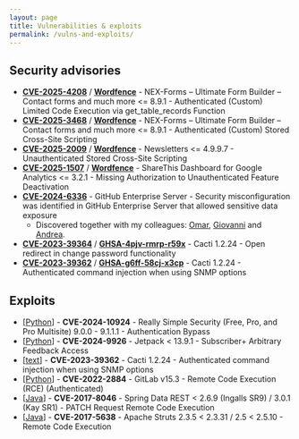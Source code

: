 ```yaml
---
layout: page
title: Vulnerabilities & exploits
permalink: /vulns-and-exploits/
---
```


## Security advisories

* [**CVE-2025-4208**](https://www.cve.org/CVERecord?id=CVE-2025-4208) / [**Wordfence**](https://www.wordfence.com/threat-intel/vulnerabilities/id/1d2b7215-d3a7-4e5a-ae9b-65fecc26dceb) - NEX-Forms – Ultimate Form Builder – Contact forms and much more <= 8.9.1 - Authenticated (Custom) Limited Code Execution via get_table_records Function
* [**CVE-2025-3468**](https://www.cve.org/CVERecord?id=CVE-2025-3468) / [**Wordfence**](https://www.wordfence.com/threat-intel/vulnerabilities/id/a33a7ba5-c6f8-4cf4-8011-8312e9c5da8f) - NEX-Forms – Ultimate Form Builder – Contact forms and much more <= 8.9.1 - Authenticated (Custom) Stored Cross-Site Scripting
* [**CVE-2025-2009**](https://www.cve.org/CVERecord?id=CVE-2025-2009) / [**Wordfence**](https://www.wordfence.com/threat-intel/vulnerabilities/id/3825c80c-e4b1-4dd8-be77-38f718920b9a) - Newsletters <= 4.9.9.7 - Unauthenticated Stored Cross-Site Scripting
* [**CVE-2025-1507**](https://www.cve.org/CVERecord?id=CVE-2025-1507) / [**Wordfence**](https://www.wordfence.com/threat-intel/vulnerabilities/id/314b8638-15e7-461d-a705-3858fe6813e7) - ShareThis Dashboard for Google Analytics <= 3.2.1 - Missing Authorization to Unauthenticated Feature Deactivation
* [**CVE-2024-6336**](https://www.cve.org/CVERecord?id=CVE-2024-6336) - GitHub Enterprise Server - Security misconfiguration was identified in GitHub Enterprise Server that allowed sensitive data exposure
    * Discovered together with my colleagues: [Omar](https://www.linkedin.com/in/omar-el-latif-71b312169/), [Giovanni](https://www.linkedin.com/in/giovanni-guido-a22535135/) and [Andrea](https://avalz.it/).
* [**CVE-2023-39364**](https://www.cve.org/CVERecord?id=CVE-2023-39364) / [**GHSA-4pjv-rmrp-r59x**](https://github.com/Cacti/cacti/security/advisories/GHSA-4pjv-rmrp-r59x) - Cacti 1.2.24 - Open redirect in change password functionality
* [**CVE-2023-39362**](https://www.cve.org/CVERecord?id=CVE-2023-39362) / [**GHSA-g6ff-58cj-x3cp**](https://github.com/Cacti/cacti/security/advisories/GHSA-g6ff-58cj-x3cp) - Cacti 1.2.24 - Authenticated command injection when using SNMP options

## Exploits

* [[Python](https://github.com/m3ssap0/wordpress-really-simple-security-authn-bypass-exploit)] - **CVE-2024-10924** - Really Simple Security (Free, Pro, and Pro Multisite) 9.0.0 - 9.1.1.1 - Authentication Bypass
* [[Python](https://github.com/m3ssap0/wordpress-jetpack-broken-access-control-exploit)] - **CVE-2024-9926** - Jetpack < 13.9.1 - Subscriber+ Arbitrary Feedback Access
* [[text](https://github.com/m3ssap0/cacti-rce-snmp-options-vulnerable-application?tab=readme-ov-file#exploit)] - **CVE-2023-39362** - Cacti 1.2.24 - Authenticated command injection when using SNMP options
* [[Python](https://github.com/m3ssap0/gitlab_rce_cve-2022-2884)] - **CVE-2022-2884** - GitLab v15.3 - Remote Code Execution (RCE) (Authenticated)
* [[Java](https://github.com/m3ssap0/spring-break_cve-2017-8046)] - **CVE-2017-8046** - Spring Data REST < 2.6.9 (Ingalls SR9) / 3.0.1 (Kay SR1) - PATCH Request Remote Code Execution
* [[Java](https://github.com/m3ssap0/struts2_cve-2017-5638)] - **CVE-2017-5638** - Apache Struts 2.3.5 < 2.3.31 / 2.5 < 2.5.10 - Remote Code Execution

